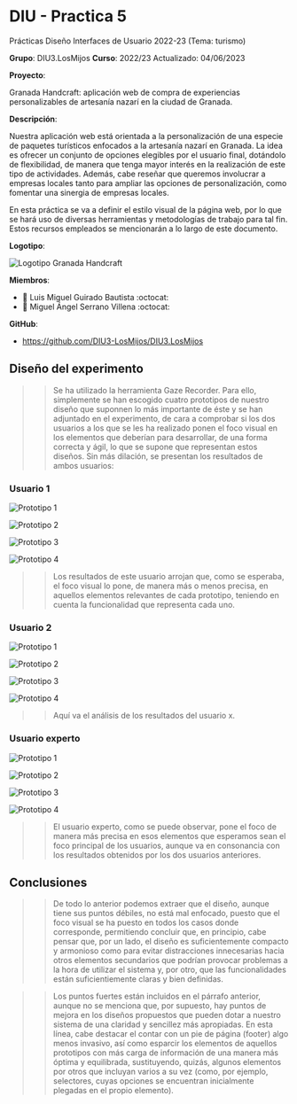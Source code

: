 # DIU - Practica 5
Prácticas Diseño Interfaces de Usuario 2022-23 (Tema: turismo)

**Grupo**: DIU3.LosMijos  **Curso**: 2022/23 
Actualizado: 04/06/2023

**Proyecto**: 

Granada Handcraft: aplicación web de compra de experiencias personalizables de artesanía nazarí en la ciudad de Granada.

**Descripción**: 

Nuestra aplicación web está orientada a la personalización de una especie de paquetes turísticos enfocados a la artesanía nazarí en Granada. La idea es ofrecer un conjunto de opciones elegibles por el usuario final, dotándolo de flexibilidad, de manera que tenga mayor interés en la realización de este tipo de actividades. Además, cabe reseñar que queremos involucrar a empresas locales tanto para ampliar las opciones de personalización, como fomentar una sinergia de empresas locales.

En esta práctica se va a definir el estilo visual de la página web, por lo que se hará uso de diversas herramientas y metodologías de trabajo para tal fin. Estos recursos empleados se mencionarán a lo largo de este documento.

**Logotipo**:

![Logotipo Granada Handcraft](logo.png)

**Miembros**:

 * :bust_in_silhouette:   Luis Miguel Guirado Bautista     :octocat:     
 * :bust_in_silhouette:   Miguel Ángel Serrano Villena     :octocat:

**GitHub**: 

  * https://github.com/DIU3-LosMijos/DIU3.LosMijos

## Diseño del experimento

>> Se ha utilizado la herramienta Gaze Recorder. Para ello, simplemente se han escogido cuatro prototipos de nuestro diseño que suponnen lo más importante de éste y se han adjuntado en el experimento, de cara a comprobar si los dos usuarios a los que se les ha realizado ponen el foco visual en los elementos que deberían para desarrollar, de una forma correcta y ágil, lo que se supone que representan estos diseños. Sin más dilación, se presentan los resultados de ambos usuarios:

### Usuario 1

![Prototipo 1](ResultadosExperimento_Usuario1/usuario1_p1.png)

![Prototipo 2](ResultadosExperimento_Usuario1/usuario1_p2.png)

![Prototipo 3](ResultadosExperimento_Usuario1/usuario1_p3.png)

![Prototipo 4](ResultadosExperimento_Usuario1/usuario1_p4.png)

>> Los resultados de este usuario arrojan que, como se esperaba, el foco visual lo pone, de manera más o menos precisa, en aquellos elementos relevantes de cada prototipo, teniendo en cuenta la funcionalidad que representa cada uno.

### Usuario 2

![Prototipo 1](ResultadosExperimento_Usuario2/usuario2_p1.png)

![Prototipo 2](ResultadosExperimento_Usuario2/usuario2_p2.png)

![Prototipo 3](ResultadosExperimento_Usuario2/usuario2_p3.png)

![Prototipo 4](ResultadosExperimento_Usuario2/usuario2_p4.png)

>> Aquí va el análisis de los resultados del usuario x.

### Usuario experto

![Prototipo 1](ResultadosExperimento_UsuarioExperto/usuarioExperto_p1.png)

![Prototipo 2](ResultadosExperimento_UsuarioExperto/usuarioExperto_p2.png)

![Prototipo 3](ResultadosExperimento_UsuarioExperto/usuarioExperto_p3.png)

![Prototipo 4](ResultadosExperimento_UsuarioExperto/usuarioExperto_p4.png)

>> El usuario experto, como se puede observar, pone el foco de manera más precisa en esos elementos que esperamos sean el foco principal de los usuarios, aunque va en consonancia con los resultados obtenidos por los dos usuarios anteriores.

## Conclusiones

>> De todo lo anterior podemos extraer que el diseño, aunque tiene sus puntos débiles, no está mal enfocado, puesto que el foco visual se ha puesto en todos los casos donde corresponde, permitiendo concluir que, en principio, cabe pensar que, por un lado, el diseño es suficientemente compacto y armonioso como para evitar distracciones innecesarias hacia otros elementos secundarios que podrían provocar problemas a la hora de utilizar el sistema y, por otro, que las funcionalidades están suficientiemente claras y bien definidas. 

>> Los puntos fuertes están incluidos en el párrafo anterior, aunque no se menciona que, por supuesto, hay puntos de mejora en los diseños propuestos que pueden dotar a nuestro sistema de una claridad y sencillez más apropiadas. En esta línea, cabe destacar el contar con un pie de página (footer) algo menos invasivo, así como esparcir los elementos de aquellos prototipos con más carga de información de una manera más óptima y equilibrada, sustituyendo, quizás, algunos elementos por otros que incluyan varios a su vez (como, por ejemplo, selectores, cuyas opciones se encuentran inicialmente plegadas en el propio elemento).
